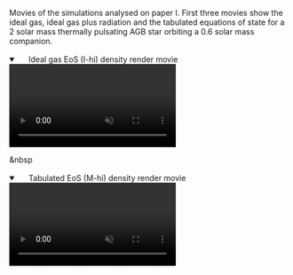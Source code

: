 Movies of the simulations analysed on paper I. First three movies show the ideal gas, ideal gas plus radiation and the tabulated equations of state for a 2 solar mass thermally pulsating AGB star orbiting a 0.6 solar mass companion.



<details open="" class="details-reset border rounded-2">
  <summary class="px-3 py-2 border-bottom">
    <svg aria-hidden="true" viewBox="0 0 16 16" version="1.1" data-view-component="true" height="16" width="16" class="octicon octicon-device-camera-video">
    <path fill-rule="evenodd" d="..."></path>
</svg>
    <span aria-label="anim_Ihi.mp4" class="m-1">Ideal gas EoS (I-hi) density render movie</span>
    <span class="dropdown-caret"></span>
  </summary>

  <video src="https://raw.githubusercontent.com/miguelglezb/mgb/main/anim_Ihi.mp4" data-canonical-src="https://raw.githubusercontent.com/miguelglezb/mgb/main/anim_Ihi.mp4" controls="controls" muted="muted" class="d-block rounded-bottom-2 width-fit" style="max-height:640px;">

  </video>
</details>

&nbsp  
<details open="" class="details-reset border rounded-2">
  <summary class="px-3 py-2 border-bottom">
    <svg aria-hidden="true" viewBox="0 0 16 16" version="1.1" data-view-component="true" height="16" width="16" class="octicon octicon-device-camera-video">
    <path fill-rule="evenodd" d="..."></path>
</svg>
    <span aria-label="anim_Mhi.mp4" class="m-1">Tabulated EoS (M-hi) density render movie</span>
    <span class="dropdown-caret"></span>
  </summary>

  <video src="https://raw.githubusercontent.com/miguelglezb/mgb/main/anim_Mhi.mp4" data-canonical-src="https://raw.githubusercontent.com/miguelglezb/mgb/main/anim_Mhi.mp4" controls="controls" muted="muted" class="d-block rounded-bottom-2 width-fit" style="max-height:640px;">

  </video>
</details>
